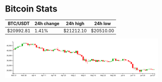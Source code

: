 # Bitcoin Stats

BTC/USDT|24h change|24h high|24h low|
|---|---|---|---|
|$20992.81|1.41%|$21212.10|$20510.00|

<img src="./chart.svg">
